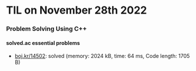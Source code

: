 # **TIL on November 28th 2022**
### Problem Solving Using C++
#### solved.ac essential problems
- [boj.kr/14502](../../../Problem%20Solving/boj/solvedac/14502-11-28-2022.cpp): solved (memory: 2024 kB, time: 64 ms, Code length: 1705 B)